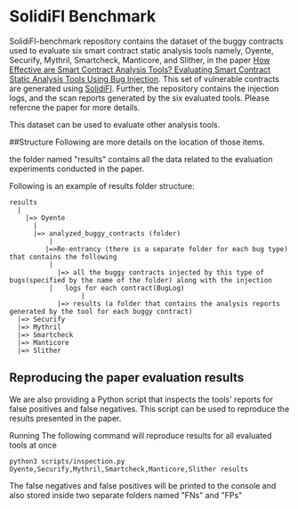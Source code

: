 # SolidiFI Benchmark

SolidiFI-benchmark repository contains the dataset of the buggy contracts used to evaluate six smart contract static analysis tools namely, Oyente, Securify, Mythril, Smartcheck, Manticore, and Slither, in the paper [How Effective are Smart Contract Analysis Tools? Evaluating Smart Contract Static Analysis Tools Using Bug Injection](https://github.com/DependableSystemsLab/SolidiFI-benchmark). This set of vulnerable contracts are generated using [SolidiFI](https://github.com/DependableSystemsLab/SolidiFI). Further, the repository contains the injection logs, and the scan reports generated by the six evaluated tools. Please refercne the paper for more details.

This dataset can be used to evaluate other analysis tools.

##Structure
  Following are more details on the location of those items.
  
   the folder named "results" contains all the data related to the evaluation experiments conducted in the paper. 
  
   Following is an example of results folder structure:
    
    results
      | 
	    |=> Oyente
	      |
	      |=> analyzed_buggy_contracts (folder)
			  |
	         |=>Re-entrancy (there is a separate folder for each bug type) that contains the following
			  |
	            |=> all the buggy contracts injected by this type of bugs(specified by the name of the folder) along with the injection
              |   logs for each contract(BugLog)
				      |
	            |=> results (a folder that contains the analysis reports generated by the tool for each buggy contract)
      |=> Securify
      |=> Mythril
      |=> Smartcheck
      |=> Manticore
      |=> Slither   	   
      
  ## Reproducing the paper evaluation results
  
  We are also providing a Python script that inspects the tools' reports 
	for false positives and false negatives. This script can be used to reproduce the results presented in the paper.
  
  Running The following command will reproduce results for all evaluated tools at once
  
  ```
  python3 scripts/inspection.py Oyente,Securify,Mythril,Smartcheck,Manticore,Slither results
  ```
  
  The false negatives and false positives will be printed to the console and also stored inside two separate folders named "FNs" and   "FPs"
  
  
